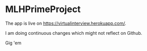 # MLHPrimeProject

The app is live on https://virtualinterview.herokuapp.com/.

I am doing continuous changes which might not reflect on Github.

Gig 'em
